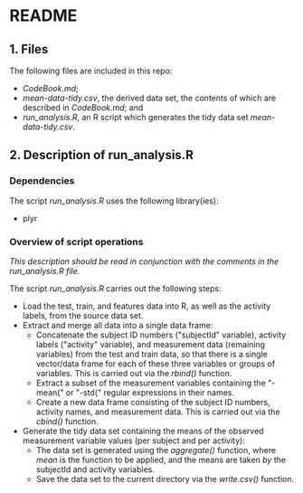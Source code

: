 # README

## 1. Files

The following files are included in this repo:
* *CodeBook.md*;
* *mean-data-tidy.csv*, the derived data set, the contents of which are described in *CodeBook.md*; and
* *run_analysis.R*, an R script which generates the tidy data set *mean-data-tidy.csv*.

## 2. Description of run_analysis.R

<h3>Dependencies</h3>

The script *run_analysis.R* uses the following library(ies):
* plyr

<h3>Overview of script operations</h3>

*This description should be read in conjunction with the comments in the run_analysis.R file.*

The script *run_analysis.R* carries out the following steps:
* Load the test, train, and features data into R, as well as the activity labels, from the source data set.
* Extract and merge all data into a single data frame:
  * Concatenate the subject ID numbers ("subjectId" variable), activity labels ("activity" variable), and measurement data (remaining variables) from the test and train data, so that there is a single vector/data frame for each of these three variables or groups of variables. This is carried out via the *rbind()* function.
  * Extract a subset of the measurement variables containing the "-mean(" or "-std(" regular expressions in their names.
  * Create a new data frame consisting of the subject ID numbers, activity names, and measurement data. This is carried out via the *cbind()* function.
* Generate the tidy data set containing the means of the observed measurement variable values (per subject and per activity):
  * The data set is generated using the *aggregate()* function, where *mean* is the function to be applied, and the means are taken *by* the subjectId and activity variables.
  * Save the data set to the current directory via the *write.csv()* function.
